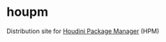 # houpm
Distribution site for [Houdini Package Manager](https://github.com/ariffjeff/houdini-package-manager) (HPM)
